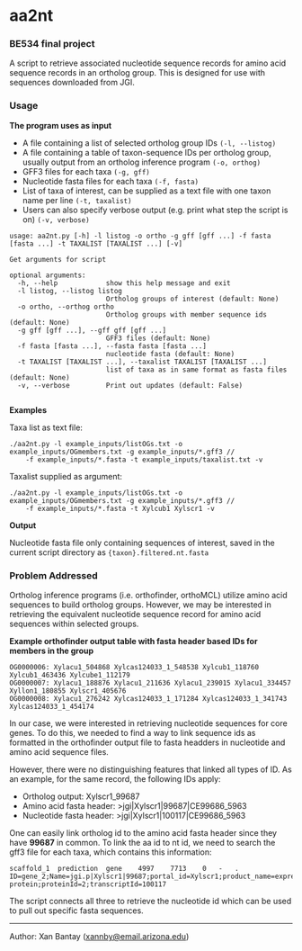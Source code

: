 # aa2nt

### BE534 final project

A script to retrieve associated nucleotide sequence records for amino acid sequence records in an ortholog group. This is designed for use with sequences downloaded from JGI.

### Usage

**The program uses as input**

* A file containing a list of selected ortholog group IDs `(-l, --listog)`
* A file containing a table of taxon-sequence IDs per ortholog group, usually output from an ortholog inference program `(-o, orthog)`
* GFF3 files for each taxa `(-g, gff)`
* Nucleotide fasta files for each taxa `(-f, fasta)`
* List of taxa of interest, can be supplied as a text file with one taxon name per line `(-t, taxalist)`
* Users can also specify verbose output (e.g. print what step the script is on) `(-v, verbose)`

```
usage: aa2nt.py [-h] -l listog -o ortho -g gff [gff ...] -f fasta [fasta ...] -t TAXALIST [TAXALIST ...] [-v]

Get arguments for script

optional arguments:
  -h, --help            show this help message and exit
  -l listog, --listog listog
                        Ortholog groups of interest (default: None)
  -o ortho, --orthog ortho
                        Ortholog groups with member sequence ids (default: None)
  -g gff [gff ...], --gff gff [gff ...]
                        GFF3 files (default: None)
  -f fasta [fasta ...], --fasta fasta [fasta ...]
                        nucleotide fasta (default: None)
  -t TAXALIST [TAXALIST ...], --taxalist TAXALIST [TAXALIST ...]
                        list of taxa as in same format as fasta files (default: None)
  -v, --verbose         Print out updates (default: False)


```

**Examples** 

Taxa list as text file:
```
./aa2nt.py -l example_inputs/listOGs.txt -o example_inputs/OGmembers.txt -g example_inputs/*.gff3 // 
    -f example_inputs/*.fasta -t example_inputs/taxalist.txt -v

```

Taxalist supplied as argument:
```
./aa2nt.py -l example_inputs/listOGs.txt -o example_inputs/OGmembers.txt -g example_inputs/*.gff3 //
    -f example_inputs/*.fasta -t Xylcub1 Xylscr1 -v

```

**Output**

Nucleotide fasta file only containing sequences of interest, saved in the current script directory as `{taxon}.filtered.nt.fasta`

### Problem Addressed

Ortholog inference programs (i.e. orthofinder, orthoMCL) utilize amino acid sequences to build ortholog groups. However, we may be interested in retrieving the equivalent nucleotide sequence record for amino acid sequences within selected groups.

**Example orthofinder output table with fasta header based IDs for members in the group**

```
OG0000006: Xylacu1_504868 Xylcas124033_1_548538 Xylcub1_118760 Xylcub1_463436 Xylcube1_112179
OG0000007: Xylacu1_188876 Xylacu1_211636 Xylacu1_239015 Xylacu1_334457 Xyllon1_180855 Xylscr1_405676 
OG0000008: Xylacu1_276242 Xylcas124033_1_171284 Xylcas124033_1_341743 Xylcas124033_1_454174 

```

In our case, we were interested in retrieving nucleotide sequences for core genes. To do this, we needed to find a way to link sequence ids as formatted in the orthofinder output file to fasta headders in nucleotide and amino acid sequence files. 

However, there were no distinguishing features that linked all types of ID. As an example, for the same record, the following IDs apply:

* Ortholog output: Xylscr1_99687 
* Amino acid fasta header: >jgi|Xylscr1|99687|CE99686_5963 
* Nucleotide fasta header: >jgi|Xylscr1|100117|CE99686_5963 

One can easily link ortholog id to the amino acid fasta header since they have **99687** in common. To link the aa id to nt id, we need to search the gff3 file for each taxa, which contains this information:

```
scaffold_1	prediction	gene	4997	7713	0	-	.	ID=gene_2;Name=jgi.p|Xylscr1|99687;portal_id=Xylscr1;product_name=expressed protein;proteinId=2;transcriptId=100117

```

The script connects all three to retrieve the nucleotide id which can be used to pull out specific fasta sequences.

***

Author: Xan Bantay (xannby@email.arizona.edu)


